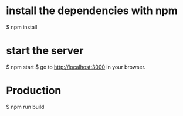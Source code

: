 # install the dependencies with npm
$ npm install

# start the server
$ npm start
$ go to [http://localhost:3000](http://localhost:3000) in your browser.

# Production
$ npm run build
